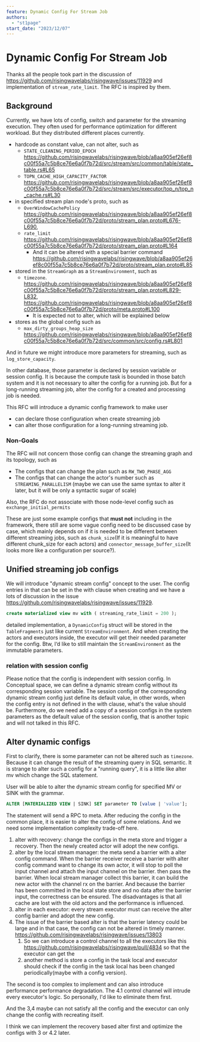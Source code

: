 ```yaml
---
feature: Dynamic Config For Stream Job
authors:
  - "st1page"
start_date: "2023/12/07"
---
```


# Dynamic Config For Stream Job

Thanks all the people took part in the discussion of https://github.com/risingwavelabs/risingwave/issues/11929 and implementation of `stream_rate_limit`. The RFC is inspired by them.

## Background
Currently, we have lots of config, switch and parameter for the streaming execution. They often used for performance optimization for different workload. But they distributed different places currently.
- hardcode as constant value, can not alter, such as 
  - `STATE_CLEANING_PERIOD_EPOCH` https://github.com/risingwavelabs/risingwave/blob/a8aa905ef26ef8c00f55a7c5b8ce76e6a0f7b72d/src/stream/src/common/table/state_table.rs#L65
  - `TOPN_CACHE_HIGH_CAPACITY_FACTOR` https://github.com/risingwavelabs/risingwave/blob/a8aa905ef26ef8c00f55a7c5b8ce76e6a0f7b72d/src/stream/src/executor/top_n/top_n_cache.rs#L30
- in specified stream plan node's proto, such as 
  - `OverWindowCachePolicy` https://github.com/risingwavelabs/risingwave/blob/a8aa905ef26ef8c00f55a7c5b8ce76e6a0f7b72d/proto/stream_plan.proto#L676-L690, 
  - `rate_limit` https://github.com/risingwavelabs/risingwave/blob/a8aa905ef26ef8c00f55a7c5b8ce76e6a0f7b72d/proto/stream_plan.proto#L164
    - And it can be altered with a special barrier command https://github.com/risingwavelabs/risingwave/blob/a8aa905ef26ef8c00f55a7c5b8ce76e6a0f7b72d/proto/stream_plan.proto#L85
- stored in the `StreamGraph` as a `StreamEnvironment`, such as 
  - `timezone`. https://github.com/risingwavelabs/risingwave/blob/a8aa905ef26ef8c00f55a7c5b8ce76e6a0f7b72d/proto/stream_plan.proto#L829-L832, https://github.com/risingwavelabs/risingwave/blob/a8aa905ef26ef8c00f55a7c5b8ce76e6a0f7b72d/proto/meta.proto#L100
    - It is expected not to alter, which will be explained below
- stores as the global config such as 
  - `max_dirty_groups_heap_size` https://github.com/risingwavelabs/risingwave/blob/a8aa905ef26ef8c00f55a7c5b8ce76e6a0f7b72d/src/common/src/config.rs#L801

And in future we might introduce more parameters for streaming, such as `log_store_capacity`.

In other database, those parameter is declared by session variable or session config. It is because the compute task is bounded in those batch system and it is not necessary to alter the config for a running job. But for a long-running streaming job, alter the config for a created and processing job is needed.

This RFC will introduce a dynamic config framework to make user
- can declare those configuration when create streaming job
- can alter those configuration for a long-running streaming job. 
### Non-Goals

The RFC will not concern those config can change the streaming graph and its topology, such as
- The configs that can change the plan such as `RW_TWO_PHASE_AGG`
- The configs that can change the actor's number such as `STREAMING_PARALLELISM` (maybe we can use the same syntax to alter it later, but it will be only a syntactic sugar of scale)

Also, the RFC do not associate with those node-level config such as `exchange_initial_permits` 

These are just some example configs that **must not** including in the framework, there still are some vague config need to be discussed case by case, which mainly depends on if it is needed to be different between different streaming jobs, such as `chunk_size`(If it is meaningful to have different chunk_size for each actors) and `connector_message_buffer_size`(It looks more like a configuration per source?).

## Unified streaming job configs

We will introduce "dynamic stream config" concept to the user. The config entries in that can be set in the with clause when creating and we have a lots of discussion in the issue https://github.com/risingwavelabs/risingwave/issues/11929.
```SQL
create materialized view mv with ( streaming_rate_limit = 200 );
```

detailed implementation, a `DynamicConfig` struct will be stored in the `TableFragments` just like current `StreamEnvironment`. And when creating the actors and executors inside, the executor will get their needed parameter for the config.
Btw, I‘d like to still maintain the `StreamEnvironment` as the immutable parameters.

### relation with session config

Please notice that the config is independent with session config. In Conceptual space, we can define a dynamic stream config without its corresponding session variable.
The session config of the corresponding dynamic stream config just define its default value, in other words, when the config entry is not defined in the with clause, what's the value should be.
Furthermore, do we need add a copy of a session configs in the system parameters as the default value of the session config, that is another topic and will not talked in this RFC.

## Alter dynamic configs

First to clarify, there is some parameter can not be altered such as `timezone`. Because it can change the result of the streaming query in SQL semantic. It is strange to alter such a config for a "running query", it is a little like alter mv which change the SQL statement.

User will be able to alter the dynamic stream config for specified MV or SINK with the grammar.
```SQL
ALTER [MATERIALIZED VIEW | SINK] SET parameter TO [value | 'value'];
```
The statement will send a RPC to meta. After reducing the config in the common place, it is easier to alter the config of some relations. And we need some implementation complexity trade-off here.

1. alter with recovery: change the configs in the meta store and trigger a recovery. Then the newly created actor will adopt the new configs.
2. alter by the local stream manager: the meta send a barrier with a alter config command. When the barrier receiver receive a barrier with alter config command want to change its own actor, it will stop to poll the input channel and attach the input channel on the barrier. then pass the barrier. When local stream manager collect this barrier, it can build the new actor with the channel rx on the barrier. And because the barrier has been committed in the local state store and no data after the barrier input, the correctness can be ensured. The disadvantages is that all cache are lost with the old actors and the performance is influenced.
3. alter in each executor: every stream executor must can receive the alter config barrier and adopt the new config.
4. The issue of the barrier based alter is that the barrier latency could be large and in that case, the config can not be altered in timely manner. https://github.com/risingwavelabs/risingwave/issues/13803 
   1. So we can introduce a control channel to all the executors like this https://github.com/risingwavelabs/risingwave/pull/4834 so that the executor can get the 
   2. another method is store a config in the task local and executor should check if the config in the task local has been changed periodically(maybe with a config version). 

The second is too complex to implement and can also introduce performance performance degradation. The 4.1 control channel will intrude every executor's logic. So personally, I'd like to eliminate them first.

And the 3,4 maybe can not satisfy all the config and the executor can only change the config with recreating itself.

I think we can implement the recovery based alter first and optimize the configs with 3 or 4.2 later.